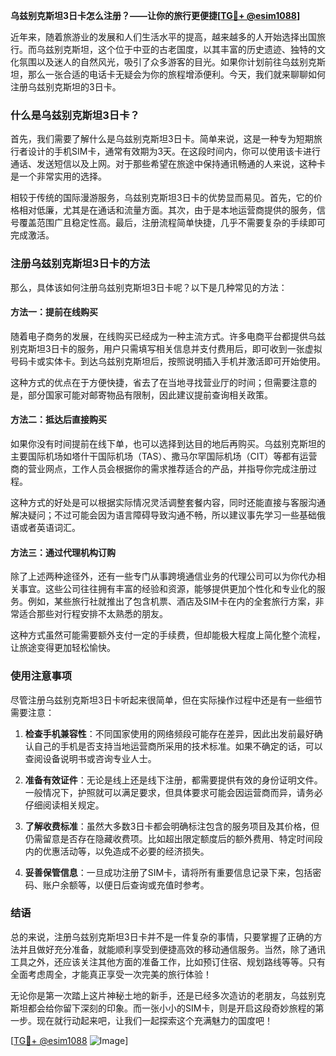 **乌兹别克斯坦3日卡怎么注册？——让你的旅行更便捷[[TG💪+ @esim1088](https://t.me/s/esim1088)]**

近年来，随着旅游业的发展和人们生活水平的提高，越来越多的人开始选择出国旅行。而乌兹别克斯坦，这个位于中亚的古老国度，以其丰富的历史遗迹、独特的文化氛围以及迷人的自然风光，吸引了众多游客的目光。如果你计划前往乌兹别克斯坦，那么一张合适的电话卡无疑会为你的旅程增添便利。今天，我们就来聊聊如何注册乌兹别克斯坦的3日卡。

### 什么是乌兹别克斯坦3日卡？

首先，我们需要了解什么是乌兹别克斯坦3日卡。简单来说，这是一种专为短期旅行者设计的手机SIM卡，通常有效期为3天。在这段时间内，你可以使用该卡进行通话、发送短信以及上网。对于那些希望在旅途中保持通讯畅通的人来说，这种卡是一个非常实用的选择。

相较于传统的国际漫游服务，乌兹别克斯坦3日卡的优势显而易见。首先，它的价格相对低廉，尤其是在通话和流量方面。其次，由于是本地运营商提供的服务，信号覆盖范围广且稳定性高。最后，注册流程简单快捷，几乎不需要复杂的手续即可完成激活。

### 注册乌兹别克斯坦3日卡的方法

那么，具体该如何注册乌兹别克斯坦3日卡呢？以下是几种常见的方法：

#### 方法一：提前在线购买

随着电子商务的发展，在线购买已经成为一种主流方式。许多电商平台都提供乌兹别克斯坦3日卡的服务，用户只需填写相关信息并支付费用后，即可收到一张虚拟号码卡或实体卡。到达乌兹别克斯坦后，按照说明插入手机并激活即可开始使用。

这种方式的优点在于方便快捷，省去了在当地寻找营业厅的时间；但需要注意的是，部分国家可能对邮寄物品有限制，因此建议提前查询相关政策。

#### 方法二：抵达后直接购买

如果你没有时间提前在线下单，也可以选择到达目的地后再购买。乌兹别克斯坦的主要国际机场如塔什干国际机场（TAS）、撒马尔罕国际机场（CIT）等都有运营商的营业网点，工作人员会根据你的需求推荐适合的产品，并指导你完成注册过程。

这种方式的好处是可以根据实际情况灵活调整套餐内容，同时还能直接与客服沟通解决疑问；不过可能会因为语言障碍导致沟通不畅，所以建议事先学习一些基础俄语或者英语词汇。

#### 方法三：通过代理机构订购

除了上述两种途径外，还有一些专门从事跨境通信业务的代理公司可以为你代办相关事宜。这些公司往往拥有丰富的经验和资源，能够提供更加个性化和专业化的服务。例如，某些旅行社就推出了包含机票、酒店及SIM卡在内的全套旅行方案，非常适合那些对行程安排不太熟悉的朋友。

这种方式虽然可能需要额外支付一定的手续费，但却能极大程度上简化整个流程，让旅途变得更加轻松愉快。

### 使用注意事项

尽管注册乌兹别克斯坦3日卡听起来很简单，但在实际操作过程中还是有一些细节需要注意：

1. **检查手机兼容性**：不同国家使用的网络频段可能存在差异，因此出发前最好确认自己的手机是否支持当地运营商所采用的技术标准。如果不确定的话，可以查阅设备说明书或咨询专业人士。

2. **准备有效证件**：无论是线上还是线下注册，都需要提供有效的身份证明文件。一般情况下，护照就可以满足要求，但具体要求可能会因运营商而异，请务必仔细阅读相关规定。

3. **了解收费标准**：虽然大多数3日卡都会明确标注包含的服务项目及其价格，但仍需留意是否存在隐藏收费项。比如超出限定额度后的额外费用、特定时间段内的优惠活动等，以免造成不必要的经济损失。

4. **妥善保管信息**：一旦成功注册了SIM卡，请将所有重要信息记录下来，包括密码、账户余额等，以便日后查询或充值时参考。

### 结语

总的来说，注册乌兹别克斯坦3日卡并不是一件复杂的事情，只要掌握了正确的方法并且做好充分准备，就能顺利享受到便捷高效的移动通信服务。当然，除了通讯工具之外，还应该关注其他方面的准备工作，比如预订住宿、规划路线等等。只有全面考虑周全，才能真正享受一次完美的旅行体验！

无论你是第一次踏上这片神秘土地的新手，还是已经多次造访的老朋友，乌兹别克斯坦都会给你留下深刻的印象。而一张小小的SIM卡，则是开启这段奇妙旅程的第一步。现在就行动起来吧，让我们一起探索这个充满魅力的国度吧！

[[TG💪+ @esim1088](https://t.me/s/esim1088) ![Image](https://i.postimg.cc/4NQfJmqS/Snipaste-2025-05-13-00-14-12.png)]